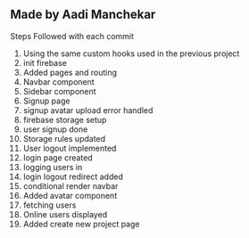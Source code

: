 ## Made by Aadi Manchekar

Steps Followed with each commit

1. Using the same custom hooks used in the previous project
2. init firebase
3. Added pages and routing
4. Navbar component
5. Sidebar component
6. Signup page
7. signup avatar upload error handled
8. firebase storage setup
9. user signup done
10. Storage rules updated
11. User logout implemented
12. login page created
13. logging users in
14. login logout redirect added
15. conditional render navbar
16. Added avatar component
17. fetching users
18. Online users displayed
19. Added create new project page
